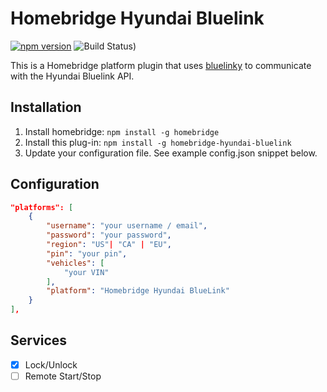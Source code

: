 # Homebridge Hyundai Bluelink

[![npm version](https://badge.fury.io/js/homebridge-hyundai-bluelink.svg)](https://badge.fury.io/js/homebridge-hyundai-bluelink)
![Build Status)](https://img.shields.io/github/workflow/status/athal7/homebridge-hyundai-bluelink/build/main)

This is a Homebridge platform plugin that uses [bluelinky](https://github.com/Hacksore/bluelinky) to communicate with the Hyundai Bluelink API.

## Installation

1. Install homebridge: `npm install -g homebridge`
2. Install this plug-in: `npm install -g homebridge-hyundai-bluelink`
3. Update your configuration file. See example config.json snippet below.

## Configuration

```json
"platforms": [
    {
        "username": "your username / email",
        "password": "your password",
        "region": "US"| "CA" | "EU",
        "pin": "your pin",
        "vehicles": [
            "your VIN"
        ],
        "platform": "Homebridge Hyundai BlueLink"
    }
],
```

## Services

-   [x] Lock/Unlock
-   [ ] Remote Start/Stop
